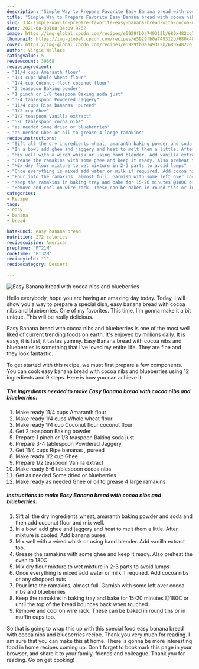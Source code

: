 ```yaml
---
description: "Simple Way to Prepare Favorite Easy Banana bread with cocoa nibs and blueberries"
title: "Simple Way to Prepare Favorite Easy Banana bread with cocoa nibs and blueberries"
slug: 334-simple-way-to-prepare-favorite-easy-banana-bread-with-cocoa-nibs-and-blueberries
date: 2021-08-30T08:34:09.926Z
image: https://img-global.cpcdn.com/recipes/e5929fb0a749312b/680x482cq70/easy-banana-bread-with-cocoa-nibs-and-blueberries-recipe-main-photo.jpg
thumbnail: https://img-global.cpcdn.com/recipes/e5929fb0a749312b/680x482cq70/easy-banana-bread-with-cocoa-nibs-and-blueberries-recipe-main-photo.jpg
cover: https://img-global.cpcdn.com/recipes/e5929fb0a749312b/680x482cq70/easy-banana-bread-with-cocoa-nibs-and-blueberries-recipe-main-photo.jpg
author: Virgie Wallace
ratingvalue: 5
reviewcount: 39668
recipeingredient:
- "11/4 cups Amaranth flour"
- "1/4 cups Whole wheat flour"
- "1/4 cup Coconut flour coconut flour"
- "2 teaspoon Baking powder"
- "1 pinch or 1/8 teaspoon Baking soda just"
- "3-4 tablespoon Powdered Jaggery"
- "11/4 cups Ripe bananas  pureed"
- "1/2 cup Ghee"
- "1/2 teaspoon Vanilla extract"
- "5-6 tablespoon cocoa nibs"
- "as needed Some dried or blueberries"
- "as needed Ghee or oil to grease 4 large ramakins"
recipeinstructions:
- "Sift all the dry ingredients wheat, amaranth baking powder and soda and then add coconut flour and mix well."
- "In a bowl add ghee and jaggery and heat to melt them a little. After mixture is cooled, Add banana puree."
- "Mix well with a wired whisk or using hand blender. Add vanilla extract too."
- "Grease the ramakins with some ghee and keep it ready. Also preheat the oven to 180C"
- "Mix dry flour mixture to wet mixture in 2-3 parts to avoid lumps"
- "Once everything is mixed add water or milk if required. Add cocoa nibs or any chopped nuts"
- "Pour into the ramakins, almost full. Garnish with some left over cocoa nibs and blueberries"
- "Keep the ramakins in baking tray and bake for 15-20 minutes @180C or until the top of the bread bounces back when touched."
- "Remove and cool on wire rack. These can be baked in round tins or in muffin cups too."
categories:
- Recipe
tags:
- easy
- banana
- bread

katakunci: easy banana bread 
nutrition: 272 calories
recipecuisine: American
preptime: "PT21M"
cooktime: "PT32M"
recipeyield: "1"
recipecategory: Dessert

---
```



![Easy Banana bread with cocoa nibs and blueberries](https://img-global.cpcdn.com/recipes/e5929fb0a749312b/680x482cq70/easy-banana-bread-with-cocoa-nibs-and-blueberries-recipe-main-photo.jpg)

Hello everybody, hope you are having an amazing day today. Today, I will show you a way to prepare a special dish, easy banana bread with cocoa nibs and blueberries. One of my favorites. This time, I'm gonna make it a bit unique. This will be really delicious.



Easy Banana bread with cocoa nibs and blueberries is one of the most well liked of current trending foods on earth. It's enjoyed by millions daily. It is easy, it is fast, it tastes yummy. Easy Banana bread with cocoa nibs and blueberries is something that I've loved my entire life. They are fine and they look fantastic.


To get started with this recipe, we must first prepare a few components. You can cook easy banana bread with cocoa nibs and blueberries using 12 ingredients and 9 steps. Here is how you can achieve it.

<!--inarticleads1-->

##### The ingredients needed to make Easy Banana bread with cocoa nibs and blueberries:

1. Make ready 11/4 cups Amaranth flour
1. Make ready 1/4 cups Whole wheat flour
1. Make ready 1/4 cup Coconut flour coconut flour
1. Get 2 teaspoon Baking powder
1. Prepare 1 pinch or 1/8 teaspoon Baking soda just
1. Prepare 3-4 tablespoon Powdered Jaggery
1. Get 11/4 cups Ripe bananas , pureed
1. Make ready 1/2 cup Ghee
1. Prepare 1/2 teaspoon Vanilla extract
1. Make ready 5-6 tablespoon cocoa nibs
1. Get as needed Some dried or blueberries
1. Make ready as needed Ghee or oil to grease 4 large ramakins




<!--inarticleads2-->

##### Instructions to make Easy Banana bread with cocoa nibs and blueberries:

1. Sift all the dry ingredients wheat, amaranth baking powder and soda and then add coconut flour and mix well.
1. In a bowl add ghee and jaggery and heat to melt them a little. After mixture is cooled, Add banana puree.
1. Mix well with a wired whisk or using hand blender. Add vanilla extract too.
1. Grease the ramakins with some ghee and keep it ready. Also preheat the oven to 180C
1. Mix dry flour mixture to wet mixture in 2-3 parts to avoid lumps
1. Once everything is mixed add water or milk if required. Add cocoa nibs or any chopped nuts
1. Pour into the ramakins, almost full. Garnish with some left over cocoa nibs and blueberries
1. Keep the ramakins in baking tray and bake for 15-20 minutes @180C or until the top of the bread bounces back when touched.
1. Remove and cool on wire rack. These can be baked in round tins or in muffin cups too.




So that is going to wrap this up with this special food easy banana bread with cocoa nibs and blueberries recipe. Thank you very much for reading. I am sure that you can make this at home. There is gonna be more interesting food in home recipes coming up. Don't forget to bookmark this page in your browser, and share it to your family, friends and colleague. Thank you for reading. Go on get cooking!
